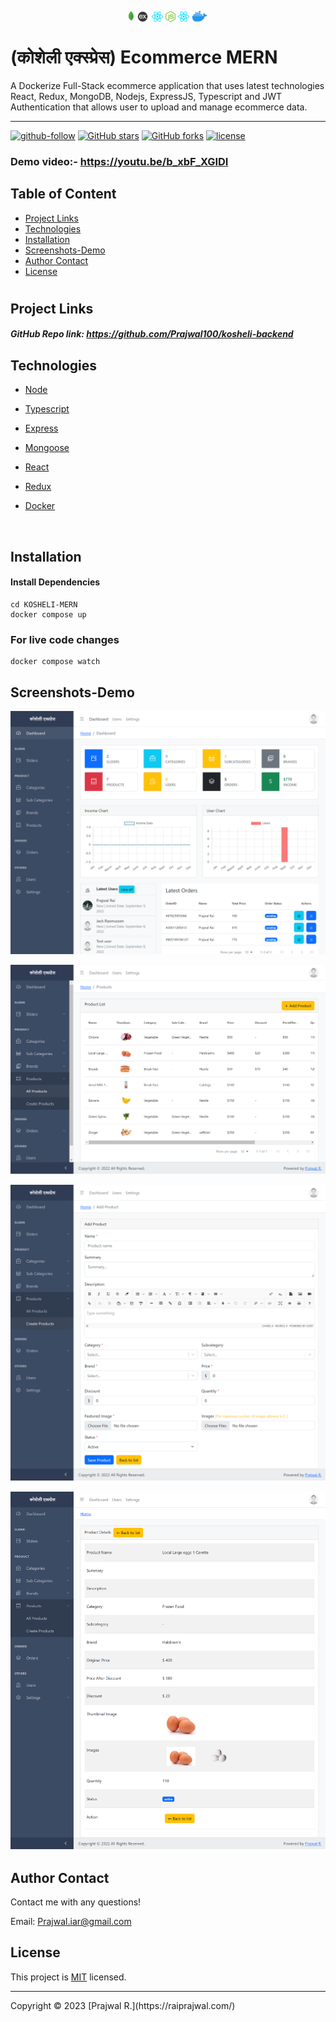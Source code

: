 <p align="center"><img src="screenshots/mongodb.png" height="18px" style="vertical-align:sub">  <img src="screenshots/express.png" height="18px" style="vertical-align:sub">  <img src="screenshots/react.png" height="18px" style="vertical-align:sub">  <img src="screenshots/nodejs.png" height="18px" style="vertical-align:sub">  <img src="screenshots/react.png" height="18px" style="vertical-align:sub">  <img src="screenshots/docker.png" height="18px" style="vertical-align:sub"></p>


# (कोशेली एक्स्प्रेस) Ecommerce MERN 
 A Dockerize Full-Stack ecommerce application that uses latest technologies React, Redux, MongoDB, Nodejs, ExpressJS, Typescript and JWT Authentication that allows user to upload and manage ecommerce data.
 


<hr>

  [![github-follow](https://img.shields.io/github/followers/Prajwal100?label=Follow&logoColor=purple&style=social)](https://github.com/Prajwal100)
  [![GitHub stars](https://img.shields.io/github/stars/Prajwal100/KOSHELI-MERN.svg?style=social)](https://github.com/Prajwal100/KOSHELI-MERN/stargazers)
  [![GitHub forks](https://img.shields.io/github/forks/Prajwal100/KOSHELI-MERN.svg)](https://github.comPrajwal100/KOSHELI-MERN/network)
  [![license](https://img.shields.io/badge/License-MIT-brightgreen.svg)](https://choosealicense.com/licenses/mit/)
    
  ### Demo video:- https://youtu.be/b_xbF_XGIDI

  ## Table of Content
  * [ Project Links ](#Project-Links)
  * [ Technologies ](#Technologies)
  * [ Installation ](#Installation)
  * [ Screenshots-Demo ](#Screenshots-Demo)
  * [ Author Contact ](#Author-Contact)
  * [ License ](#License)
  #

  ##  Project Links
  
  ##### GitHub Repo link: https://github.com/Prajwal100/kosheli-backend

  ## Technologies 
  
-  [Node](https://nodejs.org/en/)

- [Typescript](https://www.typescriptlang.org/)

- [Express](https://expressjs.com/)

- [Mongoose](https://mongoosejs.com/)

- [React](https://reactjs.org/)

- [Redux](https://redux.js.org/)

- [Docker](https://www.docker.com/)
<br>
  
  ## Installation
 

#### Install Dependencies

```
cd KOSHELI-MERN
docker compose up
```
### For live code changes
```
docker compose watch
```
  ## Screenshots-Demo
  <kbd>![screenshot-demo1](./screenshots/dashboard.png)</kbd><br>
  
  <kbd>![screenshot-demo2](./screenshots/products.png)</kbd><br>
  
 <kbd>![screenshot-demo2](./screenshots/add-product.png)</kbd><br>
 
 <kbd>![screenshot-demo2](./screenshots/product.png)</kbd><br>

  
  ## Author Contact
  Contact me with any questions!<br>

  Email: Prajwal.iar@gmail.com

  ## License
  This project is [MIT](https://choosealicense.com/licenses/mit/) licensed.<br />
<hr>
  Copyright © 2023 [Prajwal R.](https://raiprajwal.com/)

